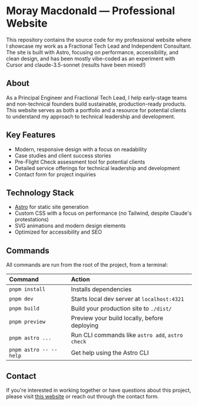 # Moray Macdonald — Professional Website

This repository contains the source code for my professional website where I showcase my work as a Fractional Tech Lead and Independent Consultant. The site is built with Astro, focusing on performance, accessibility, and clean design, and has been mostly vibe-coded as an experiment with Cursor and claude-3.5-sonnet (results have been mixed!)

## About

As a Principal Engineer and Fractional Tech Lead, I help early-stage teams and non-technical founders build sustainable, production-ready products. This website serves as both a portfolio and a resource for potential clients to understand my approach to technical leadership and development.

## Key Features

- Modern, responsive design with a focus on readability
- Case studies and client success stories
- Pre-Flight Check assessment tool for potential clients
- Detailed service offerings for technical leadership and development
- Contact form for project inquiries

## Technology Stack

- [Astro](https://astro.build) for static site generation
- Custom CSS with a focus on performance (no Tailwind, despite Claude's protestations)
- SVG animations and modern design elements
- Optimized for accessibility and SEO

## Commands

All commands are run from the root of the project, from a terminal:

| Command                | Action                                           |
| :--------------------- | :----------------------------------------------- |
| `pnpm install`         | Installs dependencies                            |
| `pnpm dev`             | Starts local dev server at `localhost:4321`      |
| `pnpm build`           | Build your production site to `./dist/`          |
| `pnpm preview`         | Preview your build locally, before deploying     |
| `pnpm astro ...`       | Run CLI commands like `astro add`, `astro check` |
| `pnpm astro -- --help` | Get help using the Astro CLI                     |

## Contact

If you're interested in working together or have questions about this project, please visit [this website](https://macdonaldtechnology.co.uk) or reach out through the contact form.
